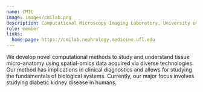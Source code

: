 ```yaml
---
name: CMIL
image: images/cmilab.png
description: Computational Microscopy Imaging Laboratory, University of Florida
role: member
links:
  home-page: https://cmilab.nephrology.medicine.ufl.edu
---
```


We develop novel computational methods to study and understand tissue micro-anatomy using spatial-omics data acquired via diverse technologies. Our method has implications in clinical diagnostics and allows for studying the fundamentals of biological systems. Currently, our major focus involves studying diabetic kidney disease in humans.
